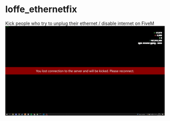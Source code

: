 # loffe_ethernetfix
Kick people who try to unplug their ethernet / disable internet on FiveM
[![Video showcase](https://raw.githubusercontent.com/Loffes/loffe_ethernetfix/main/image.png)](https://www.youtube.com/watch?v=G2srSrFVuOw)
